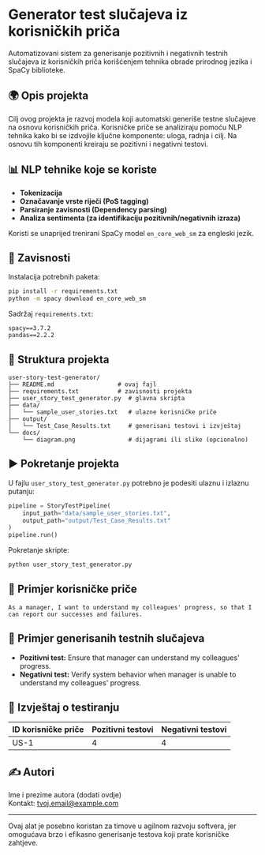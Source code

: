 # Generator test slučajeva iz korisničkih priča

Automatizovani sistem za generisanje pozitivnih i negativnih testnih slučajeva iz korisničkih priča korišćenjem tehnika obrade prirodnog jezika i SpaCy biblioteke.

## 🌍 Opis projekta
Cilj ovog projekta je razvoj modela koji automatski generiše testne slučajeve na osnovu korisničkih priča. Korisničke priče se analiziraju pomoću NLP tehnika kako bi se izdvojile ključne komponente: uloga, radnja i cilj. Na osnovu tih komponenti kreiraju se pozitivni i negativni testovi.

## 📊 NLP tehnike koje se koriste
- **Tokenizacija**
- **Označavanje vrste riječi (PoS tagging)**
- **Parsiranje zavisnosti (Dependency parsing)**
- **Analiza sentimenta (za identifikaciju pozitivnih/negativnih izraza)**

Koristi se unaprijed trenirani SpaCy model `en_core_web_sm` za engleski jezik.

## 🔗 Zavisnosti

Instalacija potrebnih paketa:
```bash
pip install -r requirements.txt
python -m spacy download en_core_web_sm
```

Sadržaj `requirements.txt`:
```
spacy==3.7.2
pandas==2.2.2
```

## 📁 Struktura projekta
```
user-story-test-generator/
├── README.md                  # ovaj fajl
├── requirements.txt           # zavisnosti projekta
├── user_story_test_generator.py  # glavna skripta
├── data/
│   └── sample_user_stories.txt   # ulazne korisničke priče
├── output/
│   └── Test_Case_Results.txt     # generisani testovi i izvještaj
└── docs/
    └── diagram.png               # dijagrami ili slike (opcionalno)
```

## ▶️ Pokretanje projekta
U fajlu `user_story_test_generator.py` potrebno je podesiti ulaznu i izlaznu putanju:
```python
pipeline = StoryTestPipeline(
    input_path="data/sample_user_stories.txt",
    output_path="output/Test_Case_Results.txt"
)
pipeline.run()
```

Pokretanje skripte:
```bash
python user_story_test_generator.py
```

## 📝 Primjer korisničke priče
```
As a manager, I want to understand my colleagues' progress, so that I can report our successes and failures.
```

## 🧪 Primjer generisanih testnih slučajeva
- **Pozitivni test:** Ensure that manager can understand my colleagues' progress.
- **Negativni test:** Verify system behavior when manager is unable to understand my colleagues' progress.

## 📑 Izvještaj o testiranju
| ID korisničke priče | Pozitivni testovi | Negativni testovi |
|---------------------|-------------------|-------------------|
| US-1                | 4                 | 4                 |

## ✍️ Autori
Ime i prezime autora (dodati ovdje)  
Kontakt: tvoj.email@example.com

---
Ovaj alat je posebno koristan za timove u agilnom razvoju softvera, jer omogućava brzo i efikasno generisanje testova koji prate korisničke zahtjeve.